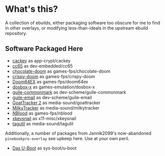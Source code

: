 # What's this?

A collection of ebuilds, either packaging software too obscure for me to find in
other overlays, or modifying less-than-ideals in the upstream ebuild repository.

## Software Packaged Here

- [cackey](https://software.forge.mil/sf/frs/do/viewSummary/projects.community_cac/frs) as app-crypt/cackey
- [cc65](http://cc65.github.io/) as dev-embedded/cc65
- [chocolate-doom](http://www.chocolate-doom.org/) as games-fps/chocolate-doom
- [crispy-doom](https://github.com/fabiangreffrath/crispy-doom) as games-fps/crispy-doom
- [Doom64EX](https://doom64ex.wordpress.com/) as games-fps/doom64ex
- [dosbox-x](https://github.com/joncampbell123/dosbox-x) as games-emulation/dosbox-x
- [guile-commonmark](https://github.com/OrangeShark/guile-commonmark) as dev-scheme/guile-commonmark
- [guile-email](https://guile-email.systemreboot.net/) as dev-scheme/guile-email
- [GoatTracker 2](http://covertbitops.c64.org/) as media-sound/goattracker
- [MilkyTracker](https://milkytracker.titandemo.org/) as media-sound/milkytracker
- [NBlood](https://nukeykt.retrohost.net/) as games-fps/nblood
- [xkeysnail](https://github.com/mooz/xkeysnail) as x11-misc/xkeysnail
- [tagutil](https://github.com/kaworu/tagutil) as media-sound/tagutil

Additionally, a number of packages from Jannik2099's now-abandoned
`pinebookpro-overlay` see upkeep here. Use at your own peril.

- [Das U-Boot](https://source.denx.de/u-boot/u-boot) as sys-boot/u-boot
